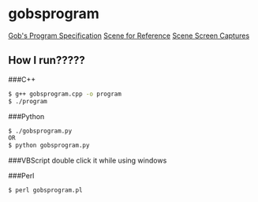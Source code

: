gobsprogram
===========
[Gob's Program Specification](https://github.com/jabberzac/gobsprogram/wiki/Gob's-Program-Specification)
[Scene for Reference](http://www.youtube.com/watch?v=JbnjusltDHk)
[Scene Screen Captures](http://imgur.com/a/aGu4j)

## How I run?????
###C++
```bash
$ g++ gobsprogram.cpp -o program
$ ./program
```
###Python
```bash
$ ./gobsprogram.py
OR
$ python gobsprogram.py
```
###VBScript
double click it while using windows

###Perl
```bash
$ perl gobsprogram.pl
```
